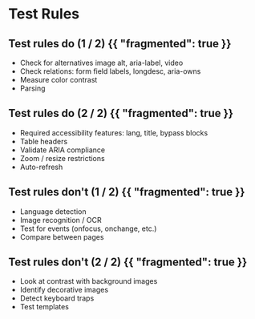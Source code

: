 # Test Rules

## Test rules do (1 / 2) {{ "fragmented": true }}
- Check for alternatives
  image alt, aria-label, video <caption>
- Check relations:
  form field labels, longdesc, aria-owns
- Measure color contrast
- Parsing

## Test rules do (2 / 2) {{ "fragmented": true }}
- Required accessibility features:
  lang, title, bypass blocks
- Table headers
- Validate ARIA compliance
- Zoom / resize restrictions
- Auto-refresh

## Test rules don't (1 / 2) {{ "fragmented": true }}
- Language detection
- Image recognition / OCR
- Test for events (onfocus, onchange, etc.)
- Compare between pages

## Test rules don't (2 / 2) {{ "fragmented": true }}
- Look at contrast with background images
- Identify decorative images
- Detect keyboard traps
- Test templates